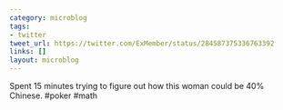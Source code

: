 ```yaml
---
category: microblog
tags:
- twitter
tweet_url: https://twitter.com/ExMember/status/284587375336763392
links: []
layout: microblog
---
```

Spent 15 minutes trying to figure out how this woman could be 40% Chinese. #poker #math
